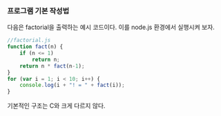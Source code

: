 ### 프로그램 기본 작성법

다음은 factorial을 출력하는 예시 코드이다.
이를 node.js 환경에서 실행시켜 보자.

```javascript
//factorial.js
function fact(n) {
    if (n <= 1)
        return n;
    return n * fact(n-1);
}
for (var i = 1; i < 10; i++) {
    console.log(i + "! = " + fact(i));
}
```

기본적인 구조는 C와 크게 다르지 않다.